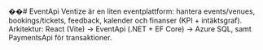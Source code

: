 ��#   E v e n t A p i 
Ventize är en liten eventplattform: hantera events/venues, bookings/tickets, feedback, kalender och finanser (KPI + intäktsgraf). Arkitektur: React (Vite) → EventApi (.NET + EF Core) → Azure SQL, samt PaymentsApi för transaktioner. 
 